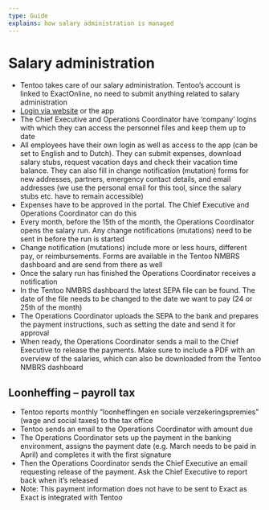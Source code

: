 ```yaml
---
type: Guide
explains: how salary administration is managed
---
```


# Salary administration

* Tentoo takes care of our salary administration. Tentoo’s account is linked to ExactOnline, no need to submit anything related to salary administration
* [Login via website](https://tentoo.nmbrs.nl/applications) or the app
* The Chief Executive and Operations Coordinator have ‘company’ logins with which they can access the personnel files and keep them up to date
* All employees have their own login as well as access to the app (can be set to English and to Dutch). They can submit expenses, download salary stubs, request vacation days and check their vacation time balance. They can also fill in change notification (mutation) forms for new addresses, partners, emergency contact details, and email addresses (we use the personal email for this tool, since the salary stubs etc. have to remain accessible)
* Expenses have to be approved in the portal. The Chief Executive and Operations Coordinator can do this
* Every month, before the 15th of the month, the Operations Coordinator opens the salary run. Any change notifications (mutations) need to be sent in before the run is started
* Change notification (mutations) include more or less hours, different pay, or reimbursements. Forms are available in the Tentoo NMBRS dashboard and are send from there as well
* Once the salary run has finished the Operations Coordinator receives a notification
* In the Tentoo NMBRS dashboard the latest SEPA file can be found. The date of the file needs to be changed to the date we want to pay (24 or 25th of the month)
* The Operations Coordinator uploads the SEPA to the bank and prepares the payment instructions, such as setting the date and send it for approval
* When ready, the Operations Coordinator sends a mail to the Chief Executive to release the payments. Make sure to include a PDF with an overview of the salaries, which can also be downloaded from the Tentoo NMBRS dashboard

## Loonheffing – payroll tax

* Tentoo reports monthly “loonheffingen en sociale verzekeringspremies” (wage and social taxes) to the tax office
* Tentoo sends an email to the Operations Coordinator with amount due
* The Operations Coordinator sets up the payment in the banking environment, assigns the payment date (e.g. March needs to be paid in April) and completes it with the first signature
* Then the Operations Coordinator sends the Chief Executive an email requesting release of the payment. Ask the Chief Executive to report back when it’s released
* Note: This payment information does not have to be sent to Exact as Exact is integrated with Tentoo
